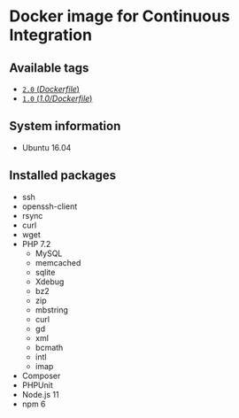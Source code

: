 # Docker image for Continuous Integration

## Available tags
- [`2.0` (_Dockerfile_)](https://github.com/vyuldashev/docker-ci-php-node/blob/master/Dockerfile)
- [`1.0` (_1.0/Dockerfile_)](https://github.com/vyuldashev/docker-ci-php-node/blob/master/1.0/Dockerfile)

## System information
  * Ubuntu 16.04

## Installed packages
  * ssh
  * openssh-client
  * rsync
  * curl
  * wget
  * PHP 7.2
    * MySQL
    * memcached
    * sqlite
    * Xdebug
    * bz2
    * zip
    * mbstring
    * curl
    * gd
    * xml
    * bcmath
    * intl
    * imap
  * Composer
  * PHPUnit
  * Node.js 11
  * npm 6

